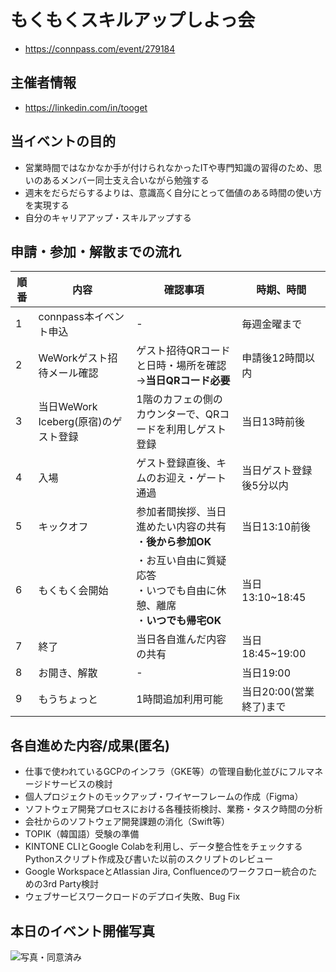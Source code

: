 # もくもくスキルアップしよっ会
 - https://connpass.com/event/279184

## 主催者情報
 - https://linkedin.com/in/tooget

## 当イベントの目的
 - 営業時間ではなかなか手が付けられなかったITや専門知識の習得のため、思いのあるメンバー同士支え合いながら勉強する
 - 週末をだらだらするよりは、意識高く自分にとって価値のある時間の使い方を実現する
 - 自分のキャリアアップ・スキルアップする

## 申請・参加・解散までの流れ
| 順番 | 内容 | 確認事項 | 時期、時間 |
| -- | -- | -- | -- |
| 1 | connpass本イベント申込 | - | 毎週金曜まで|
| 2 | WeWorkゲスト招待メール確認 | ゲスト招待QRコードと日時・場所を確認<br/>→**当日QRコード必要** | 申請後12時間以内 |
| 3 | 当日WeWork Iceberg(原宿)のゲスト登録 | 1階のカフェの側のカウンターで、QRコードを利用しゲスト登録 | 当日13時前後 |
| 4 | 入場 | ゲスト登録直後、キムのお迎え・ゲート通過 | 当日ゲスト登録後5分以内 |
| 5 | キックオフ | 参加者間挨拶、当日進めたい内容の共有<br/>・**後から参加OK** | 当日13:10前後 |
| 6 | もくもく会開始 | ・お互い自由に質疑応答<br/>・いつでも自由に休憩、離席<br/>・**いつでも帰宅OK**| 当日13:10~18:45 |
| 7 | 終了 | 当日各自進んだ内容の共有 | 当日18:45~19:00 |
| 8 | お開き、解散 | - | 当日19:00 |
| 9 | もうちょっと | 1時間追加利用可能 | 当日20:00(営業終了)まで |

## 各自進めた内容/成果(匿名)
 - 仕事で使われているGCPのインフラ（GKE等）の管理自動化並びにフルマネージドサービスの検討
 - 個人プロジェクトのモックアップ・ワイヤーフレームの作成（Figma）
 - ソフトウェア開発プロセスにおける各種技術検討、業務・タスク時間の分析
 - 会社からのソフトウェア開発課題の消化（Swift等）
 - TOPIK（韓国語）受験の準備
 - KINTONE CLIとGoogle Colabを利用し、データ整合性をチェックするPythonスクリプト作成及び書いた以前のスクリプトのレビュー
 - Google WorkspaceとAtlassian Jira, Confluenceのワークフロー統合のための3rd Party検討
 - ウェブサービスワークロードのデプロイ失敗、Bug Fix

## 本日のイベント開催写真
![写真・同意済み](https://raw.githubusercontent.com/tooget/mokumoku-skillup-meetup/main/photo/【第9回・WeWork原宿】もくもくスキルアップしよっ会_20230401.jpg)